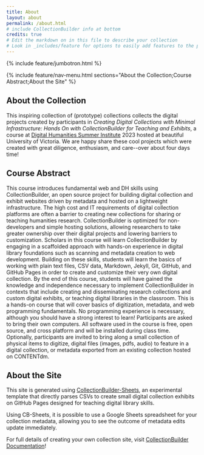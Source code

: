 ```yaml
---
title: About
layout: about
permalink: /about.html
# include CollectionBuilder info at bottom
credits: true
# Edit the markdown on in this file to describe your collection
# Look in _includes/feature for options to easily add features to the page
---
```


{% include feature/jumbotron.html %}

{% include feature/nav-menu.html sections="About the Collection;Course Abstract;About the Site" %}

## About the Collection

This inspiring collection of (prototype) collections collects the digital projects created by participants in *Creating Digital Collections with Minimal Infrastructure: Hands On with CollectionBuilder for Teaching and Exhibits*, a course at [Digital Humanities Summer Institute](https://dhsi.org/) 2023 hosted at beautiful University of Victoria. 
We are happy share these cool projects which were created with great diligence, enthusiasm, and care--over about four days time!

## Course Abstract

This course introduces fundamental web and DH skills using CollectionBuilder, an open source project for building digital collection and exhibit websites driven by metadata and hosted on a lightweight infrastructure. The high cost and IT requirements of digital collection platforms are often a barrier to creating new collections for sharing or teaching humanities research. CollectionBuilder is optimized for non-developers and simple hosting solutions, allowing researchers to take greater ownership over their digital projects and lowering barriers to customization. Scholars in this course will learn CollectionBuilder by engaging in a scaffolded approach with hands-on experience in digital library foundations such as scanning and metadata creation to web development. Building on these skills, students will learn the basics of working with plain text files, CSV data, Markdown, Jekyll, Git, GitHub, and GitHub Pages in order to create and customize their very own digital collection. By the end of this course, students will have gained the knowledge and independence necessary to implement CollectionBuilder in contexts that include creating and disseminating research collections and custom digital exhibits, or teaching digital libraries in the classroom. This is a hands-on course that will cover basics of digitization, metadata, and web programming fundamentals. No programming experience is necessary, although you should have a strong interest to learn! Participants are asked to bring their own computers. All software used in the course is free, open source, and cross platform and will be installed during class time. Optionally, participants are invited to bring along a small collection of physical items to digitize, digital files (images, pdfs, audio) to feature in a digital collection, or metadata exported from an existing collection hosted on CONTENTdm.

## About the Site

This site is generated using [CollectionBuilder-Sheets](https://github.com/CollectionBuilder/collectionbuilder-sheets), an experimental template that directly parses CSVs to create small digital collection exhibits on GitHub Pages designed for teaching digital library skills.

Using CB-Sheets, it is possible to use a Google Sheets spreadsheet for your collection metadata, allowing you to see the outcome of metadata edits update immediately.

For full details of creating your own collection site, visit [CollectionBuilder Documentation](https://collectionbuilder.github.io/cb-docs/)!
